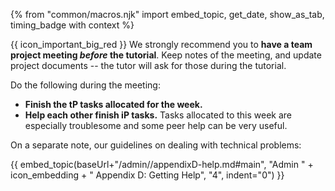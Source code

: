 {% from "common/macros.njk" import embed_topic, get_date, show_as_tab, timing_badge with context %}

<box dismissible>

{{ icon_important_big_red }} We strongly recommend you to **have a team project meeting _before_ the tutorial**. Keep notes of the meeting, and update project documents -- the tutor will ask for those during the tutorial.

Do the following during the meeting:
* **Finish the tP tasks allocated for the week.**
* **Help each other finish iP tasks.** Tasks allocated to this week are especially troublesome and some peer help can be very useful.<br>

On a separate note, our guidelines on dealing with technical problems:

{{ embed_topic(baseUrl+"/admin//appendixD-help.md#main", "Admin " + icon_embedding + " Appendix D: Getting Help", "4", indent="0") }}
</box>
